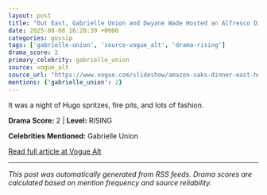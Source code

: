 ```yaml
---
layout: post
title: "Out East, Gabrielle Union and Dwyane Wade Hosted an Alfresco Dinner for Saks on Amazon"
date: 2025-08-08 16:20:39 +0000
categories: gossip
tags: ['gabrielle-union', 'source-vogue_alt', 'drama-rising']
drama_score: 2
primary_celebrity: gabrielle_union
source: vogue_alt
source_url: "https://www.vogue.com/slideshow/amazon-saks-dinner-east-hampton-2025"
mentions: {'gabrielle_union': 2}
---
```


It was a night of Hugo spritzes, fire pits, and lots of fashion.

**Drama Score:** 2 | **Level:** RISING

**Celebrities Mentioned:** Gabrielle Union

[Read full article at Vogue Alt](https://www.vogue.com/slideshow/amazon-saks-dinner-east-hampton-2025)

---
*This post was automatically generated from RSS feeds. Drama scores are calculated based on mention frequency and source reliability.*
